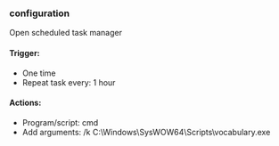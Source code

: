 ### configuration

Open scheduled task manager

#### Trigger:
- One time
- Repeat task every: 1 hour

#### Actions:
- Program/script: cmd
- Add arguments: /k C:\Windows\SysWOW64\Scripts\vocabulary.exe